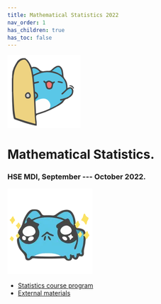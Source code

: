 ```yaml
---
title: Mathematical Statistics 2022
nav_order: 1
has_children: true
has_toc: false
---
```

![](/images/capoo_open.png)
# Mathematical Statistics. 

### HSE MDI, September --- October 2022.

![](/images/capoo_stars.png)

* [Statistics course program](/hse_prob_stat_22/stat_program)
* [External materials](/hse_prob_stat_shared/stat_links)
